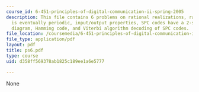 ```yaml
---
course_id: 6-451-principles-of-digital-communication-ii-spring-2005
description: This file contains 6 problems on rational realizations, rational which
  is eventually periodic, input/output properties, SPC codes have a 2-state trellis
  diagram, Hamming code, and Viterbi algorithm decoding of SPC codes.
file_location: /coursemedia/6-451-principles-of-digital-communication-ii-spring-2005/d358ff569378ab1825c189ee1a6e5777_ps6.pdf
file_type: application/pdf
layout: pdf
title: ps6.pdf
type: course
uid: d358ff569378ab1825c189ee1a6e5777

---
```

None